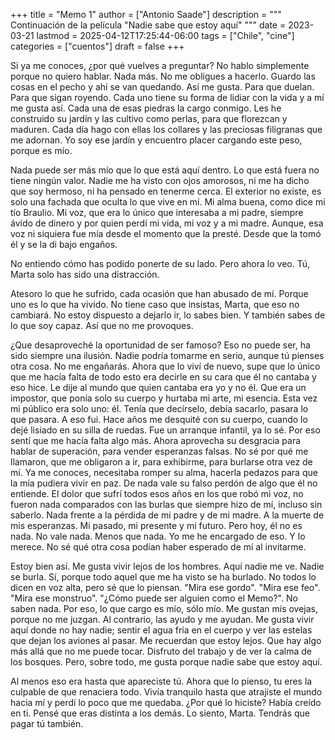 +++
title = "Memo 1"
author = ["Antonio Saade"]
description = """
  Continuación de la película "Nadie sabe que estoy aquí"
  """
date = 2023-03-21
lastmod = 2025-04-12T17:25:44-06:00
tags = ["Chile", "cine"]
categories = ["cuentos"]
draft = false
+++

Si ya me conoces, ¿por qué vuelves a preguntar? No hablo simplemente porque no quiero hablar. Nada más. No me obligues a hacerlo. Guardo las cosas en el pecho y ahí se van quedando. Así me gusta. Para que duelan. Para que sigan royendo. Cada uno tiene su forma de lidiar con la vida y a mí me gusta así. Cada una de esas piedras la cargo conmigo. Les he construido su jardín y las cultivo como perlas, para que florezcan y maduren. Cada día hago con ellas los collares y las preciosas filigranas que me adornan. Yo soy ese jardín y encuentro placer cargando este peso, porque es mío.

Nada puede ser más mío que lo que está aquí dentro. Lo que está fuera no tiene ningún valor. Nadie me ha visto con ojos amorosos, ni me ha dicho que soy hermoso, ni ha pensado en tenerme cerca. El exterior no existe, es solo una fachada que oculta lo que vive en mí. Mi alma buena, como dice mi tío Braulio. Mi voz, que era lo único que interesaba a mi padre, siempre ávido de dinero y por quien perdí mi vida, mi voz y a mi madre. Aunque, esa voz ni siquiera fue mía desde el momento que la presté. Desde que la tomó él y se la di bajo engaños.

No entiendo cómo has podido ponerte de su lado. Pero ahora lo veo. Tú, Marta solo has sido una distracción.

Atesoro lo que he sufrido, cada ocasión que han abusado de mí. Porque uno es lo que ha vivido. No tiene caso que insistas, Marta, que eso no cambiará. No estoy dispuesto a dejarlo ir, lo sabes bien. Y también sabes de lo que soy capaz. Así que no me provoques.

¿Que desaproveché la oportunidad de ser famoso? Eso no puede ser, ha sido siempre una ilusión. Nadie podría tomarme en serio, aunque tú pienses otra cosa. No me engañarás. Ahora que lo viví de nuevo, supe que lo único que me hacía falta de todo esto era decirle en su cara que él no cantaba y eso hice. Le dije al mundo que quien cantaba era yo y no él. Que era un impostor, que ponía solo su cuerpo y hurtaba mi arte, mi esencia. Esta vez mi público era solo uno: él. Tenía que decírselo, debía sacarlo, pasara lo que pasara. A eso fui. Hace años me desquité con su cuerpo, cuando lo dejé lisiado en su silla de ruedas. Fue un arranque infantil, ya lo sé. Por eso sentí que me hacía falta algo más. Ahora aprovecha su desgracia para hablar de superación, para vender esperanzas falsas. No sé por  qué me llamaron, que me obligaron a ir, para exhibirme, para burlarse otra vez de mí. Ya me conoces, necesitaba romper su alma, hacerla pedazos para que la mía pudiera vivir en paz. De nada vale su falso perdón de algo que él no entiende. El dolor que sufrí todos esos años en los que robó mi voz, no fueron nada comparados con las burlas que siempre hizo de mí, incluso sin saberlo. Nada frente a la pérdida de mi padre y de mi madre. A la muerte de mis esperanzas. Mi pasado, mi presente y mi futuro. Pero hoy, él no es nada. No vale nada. Menos que nada. Yo me he encargado de eso. Y lo merece. No sé qué otra cosa podían haber esperado de mí al invitarme.

Estoy bien así. Me gusta vivir lejos de los hombres. Aquí nadie me ve. Nadie se burla. Sí, porque todo aquel que me ha visto se ha burlado. No todos lo dicen en voz alta, pero sé que lo piensan. "Mira ese gordo". "Mira ese feo". "Mira ese monstruo". "¿Cómo puede ser alguien como el Memo?". No saben nada. Por eso, lo que cargo es mío, sólo mío. Me gustan mis ovejas, porque no me juzgan. Al contrario, las ayudo y me ayudan. Me gusta vivir aquí donde no hay nadie; sentir el agua fría en el cuerpo y ver las estelas que dejan los aviones al pasar. Me recuerdan que estoy lejos. Que hay algo más allá que no me puede tocar. Disfruto del trabajo y de ver la calma de los bosques. Pero, sobre todo, me gusta porque nadie sabe que estoy aquí.

Al menos eso era hasta que apareciste tú. Ahora que lo pienso, tu eres la culpable de que renaciera todo. Vivía tranquilo hasta que atrajiste el mundo hacia mí y perdí lo poco que me quedaba. ¿Por qué lo hiciste? Había creído en ti. Pensé que eras distinta a los demás. Lo siento, Marta. Tendrás que pagar tú también.
